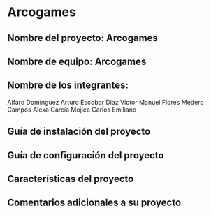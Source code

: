 # Arcogames

## Nombre del proyecto: Arcogames
## Nombre de equipo: Arcogames
## Nombre de los integrantes:
  Alfaro Domínguez Arturo
  Escobar Diaz Victor Manuel 
  Flores Medero Campos Alexa
  García Mojica Carlos Emiliano 
## Guía de instalación del proyecto

## Guía de configuración del proyecto

## Características del proyecto

## Comentarios adicionales a su proyecto
